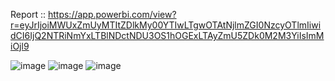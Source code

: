 Report :: https://app.powerbi.com/view?r=eyJrIjoiMWUxZmUyMTItZDlkMy00YTIwLTgwOTAtNjlmZGI0NzcyOTlmIiwidCI6IjQ2NTRiNmYxLTBlNDctNDU3OS1hOGExLTAyZmU5ZDk0M2M3YiIsImMiOjl9


![image](https://github.com/user-attachments/assets/4677573b-fc32-4ce1-aca6-202399f0e834)
![image](https://github.com/user-attachments/assets/4c85ce0d-3cd6-4625-98cc-31a50de2ba2f)
![image](https://github.com/user-attachments/assets/6ef78434-b12b-4a90-bc68-600b5849bb8b)
